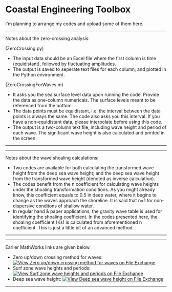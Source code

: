 # Coastal Engineering Toolbox

I'm planning to arrange my codes and upload some of them here.

***
Notes about the zero-crossing analysis:

(ZeroCrossing.py)
- The input data should be an Excel file where the first column is time (equidistant), followed by fluctuating amplitudes.
- The output is saved to seperate text files for each column, and plotted in the Python environment.

(ZeroCrossingForWaves.m)
- It asks you the sea surface level data upon running the code. Provide the data as one-column numericals. The surface levels meant to be referenced from the bottom.
- The data points must be equidistant, i.e. the interval between the data points is always the same. The code also asks you this interval. If you have a non-equidistant data, please interpolate before using this code.
- The output is a two-column text file, including wave height and period of each wave. The significant wave height is also calculated and printed in the screen.
***

***
Notes about the wave shoaling calculations:
- Two codes are available for both calculating the transformed wave height from the deep sea wave height; and the deep sea wave height from the transformed wave height (denoted as inverse calculation).
- The codes benefit from the n coefficient for calculating wave heights under the shoaling transformation conditions. As you might already know, this coefficient equals to 0.5 in deep water, where it begins to change as the waves approach the shoreline. It is said that n=1 for non-dispersive conditons of shallow water.
- In regular hand & paper applications, the gravity wave table is used for identifying the shoaling coefficient. In the codes presented here, the shoaling coefficient (Ks) is calculated from aforementioned n coefficient. This is just a little bit of an advanced method.
***

***
Earlier MathWorks links are given below.
- Zero up/down crossing method for waves:
[![View Zero up/down crossing method for waves on File Exchange](https://www.mathworks.com/matlabcentral/images/matlab-file-exchange.svg)](https://www.mathworks.com/matlabcentral/fileexchange/62614-zero-up-down-crossing-method-for-waves)
- Surf zone wave heights and periods:
[![View Surf zone wave heights and periods on File Exchange](https://www.mathworks.com/matlabcentral/images/matlab-file-exchange.svg)](https://www.mathworks.com/matlabcentral/fileexchange/62612-surf-zone-wave-heights-and-periods)
- Deep sea wave height:
[![View Deep sea wave height on File Exchange](https://www.mathworks.com/matlabcentral/images/matlab-file-exchange.svg)](https://www.mathworks.com/matlabcentral/fileexchange/62613-deep-sea-wave-height)
***
